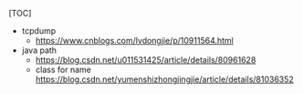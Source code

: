 [TOC]

- tcpdump
  - https://www.cnblogs.com/lvdongjie/p/10911564.html
- java path
  - https://blog.csdn.net/u011531425/article/details/80961628
  - class for name https://blog.csdn.net/yumenshizhongjingjie/article/details/81036352
